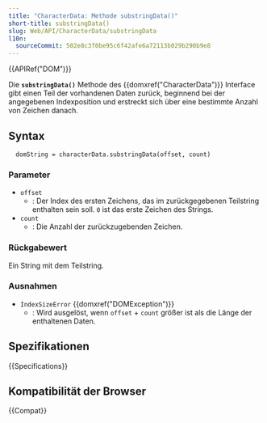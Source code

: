 ```yaml
---
title: "CharacterData: Methode substringData()"
short-title: substringData()
slug: Web/API/CharacterData/substringData
l10n:
  sourceCommit: 502e8c3f0be95c6f42afe6a72113b029b290b9e8
---
```


{{APIRef("DOM")}}

Die **`substringData()`** Methode des {{domxref("CharacterData")}} Interface
gibt einen Teil der vorhandenen Daten zurück,
beginnend bei der angegebenen Indexposition
und erstreckt sich über eine bestimmte Anzahl von Zeichen danach.

## Syntax

```js-nolint
  domString = characterData.substringData(offset, count)
```

### Parameter

- `offset`
  - : Der Index des ersten Zeichens, das im zurückgegebenen Teilstring enthalten sein soll.
    `0` ist das erste Zeichen des Strings.
- `count`
  - : Die Anzahl der zurückzugebenden Zeichen.

### Rückgabewert

Ein String mit dem Teilstring.

### Ausnahmen

- `IndexSizeError` {{domxref("DOMException")}}
  - : Wird ausgelöst, wenn `offset` + `count` größer ist als die Länge der enthaltenen Daten.

## Spezifikationen

{{Specifications}}

## Kompatibilität der Browser

{{Compat}}
